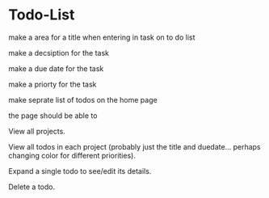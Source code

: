 # Todo-List

make a area for a title when entering in task on to do list

make a decsiption for the task

make a due date for the task

make a priorty for the task

make seprate list of todos on the home page

the page should be able to

View all projects.

View all todos in each project (probably just the title and duedate… perhaps changing color for different priorities).

Expand a single todo to see/edit its details.

Delete a todo.